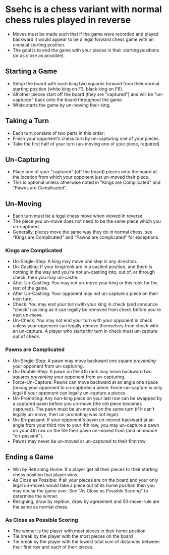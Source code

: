 # Ssehc is a chess variant with normal chess rules played in reverse
* Moves must be made such that if the game were recorded and played backward it would appear to be a legal forward chess game with an unusual starting position.
* The goal is to end the game with your pieces in their starting positions (or as close as possible).

## Starting a Game
* Setup the board with each king two squares forward from their normal starting position (white king on F3, black king on F6).
* All other pieces start off the board (they are "captured") and will be "un-captured" back onto the board throughout the game.
* White starts the game by un-moving their king.

## Taking a Turn
* Each turn consists of two parts in this order:
* Finish your opponent's chess turn by un-capturing one of your pieces.
* Take the first half of your turn (un-moving one of your piece, required).

## Un-Capturing
* Place one of your "captured" (off the board) pieces onto the board at the location from which your opponent just un-moved their piece.
* This is optional unless otherwise noted in "Kings are Complicated" and "Pawns are Complicated".

## Un-Moving
* Each turn must be a legal chess move when viewed in reverse.
* The piece you un-move does not need to be the same piece which you un-captured.
* Generally, pieces move the same way they do in normal chess, see "Kings are Complicated" and "Pawns are complicated" for exceptions.

### Kings are Complicated
* Un-Single-Step: A king may move one step in any direction.
* Un-Castling: If your king/rook are in a castled position, and there is nothing in the way and you're not un-castling into, out of, or through check, then you may un-castle.
* After Un-Castling: You may not un-move your king or this rook for the rest of the game.
* After Un-Castling: Your opponent may not un-capture a piece on their next turn.
* Check: You may end your turn with your king in check (and announce "check") as long as it can legally be removed from check before you're next un-move.
* Un-Check: You may not end your turn with your opponent in check unless your oppenent can legally remove themselves from check with an un-capture. A player who starts thir turn in check must un-capture out of check.

### Pawns are Complicated
* Un-Single-Step: A pawn may move backward one square *preventing* your opponent from un-capturing.
* Un-Double-Step: A pawn on the 4th rank may move backward two squares *preventing* your opponent from un-capturing.
* Force-Un-Capture: Pawns can move backward at an angle one space *forcing* your opponent to un-captured a piece. Force-un-capture is only legal if your opponent can legally un-capture a pieces.
* Un-Promoting: Any non-king piece on your last row can be swapped by a captured pawn before you un-move (the old piece becomes captured). The pawn must be un-moved on the same turn (if it can't legally un-move, then un-promoting was not legal).
* Un-En-passant: If your opponent's pawn un-moved backward at an angle from your third row to your 4th row, you may un-capture a pawn on your 4th row on the file their pawn un-moved from (and announce "en-passant").
* Pawns may never be un-moved or un-captured to their first row

## Ending a Game
* Win by Returning Home: If a player get all their pieces to their starting chess position that player wins.
* As Close as Possible: If all your pieces are on the board and your only legal un-moves would take a piece out of its home position then you may declar the game over. See "As Close as Possible Scoring" to determine the winner.
* Resigning, draw by repition, draw by agreement and 50-move-rule are the same as normal chess.

### As Close as Possible Scoring
* The winner is the player with most pieces in their home position
* Tie break by the player with the most pieces on the board
* Tie break by the player with the lowest total sum of distances between their first row and each of their pieces.

